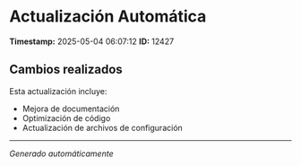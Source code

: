 # Actualización Automática

**Timestamp:** 2025-05-04 06:07:12
**ID:** 12427

## Cambios realizados

Esta actualización incluye:
- Mejora de documentación
- Optimización de código
- Actualización de archivos de configuración

---
*Generado automáticamente*
